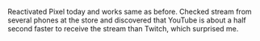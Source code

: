 Reactivated Pixel today and works same as before. Checked stream from
several phones at the store and discovered that YouTube is about a half
second faster to receive the stream than Twitch, which surprised me.
